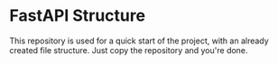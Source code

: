 # FastAPI Structure
This repository is used for a quick start of the project, with an already created file structure. Just copy the repository and you're done.